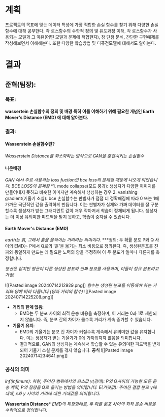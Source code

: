 # 계획
프로젝트의 목표에 맞는 데이터 특성에 가장 적합한 손실 함수를 찾기 위해 다양한 손실함수에 대해 공부한다. 각 로스함수의 수학적 정의 및 유도과정 이해, 각 로스함수가 사용되는 모델과 그 이유(어떤 모델과 문제에 적합한지), 장 단점 분석, 간단한 구현예제를 작성해보면서 이해해본다. 또한 다양한 학습방법 및 디퓨전모델에 대해서도 알아본다.

# 결과

## 준혁(팀장):
### 목표: 
**wassertein 손실함수의 정의 및 배경 특히 이를 이해하기 위해 필요한 개념인 Earth Mover's Distance (EMD) 에 대해 알아본다.**
### 결과:
#### **Wasserstein 손실함수란?**
*Wasserstein Distance를 최소화하는 방식으로 GAN을 훈련시키는 손실함수*
#### 나온배경
*GAN 에서 주로 사용하는 loss fuction인  bce loss의 문제점 때문에 나오게 되었습니다.*
*BCE LOSS의 문제점*
	*1. mode collapse(모드 붕괴): 생성자가 다양한 이미지를  만들어내지 못하고 비슷한 이미지만 계속해서 생성하는 경우
	2.  vanishing gradient(기울기 소실): bce 손실함수는 판별자가 점점 더 정확해짐에 따라 0 또는 1에 가까운 극단적인 값을 출력하게 만듭니다. 이는 판별자가 실제와 가짜 데이터를 잘 구분할수록 생성자가 받는 그래디언트 값이 매우 작아져서 학습이 정체되게  됩니다. 생성자는 더 이상 유의미한 피드백을 받지 못하고, 학습이 중지될 수 있습니다.

#### **Earth Mover's Distance (EMD)**
 *earth는 흙, 그래서 흙을 움직이는 거리라는 의미이다.*
***정의: 두 확률 분포 P와 Q 사이의 EMD는 P에서 Q로의 '흙'을 옮기는 최소 비용으로 정의된다. 즉, 생성된분포를 진짜와 동일하게 만드는 데 필요한 노력의 양을 추정하여 이 두 분포가 얼마나 다른지를 측정합니다. 

*분산은 같지만 평균이 다른 생성된 분포와 진짜 분포를 사용하며, 이들이 정규 분포라고 가정!*

![[Pasted image 20240714212929.png]]
*함수는 생성된 분포를 이동해야 하는 거리와 양에 따라 다릅니다.(양과 거리의 함수)*
![[Pasted image 20240714225208.png]]
- **거리의 한계 없음**:
    - EMD는 두 분포 사이의 최적 운송 비용을 측정하며, 이 거리는 0과 1로 제한되지 않습니다. 즉, 분포 간의 차이가 클수록 거리가 계속 증가할 수 있습니다.
- **기울기 유지**:
    - EMD의 기울기는 분포 간 차이가 커질수록 계속해서 유의미한 값을 유지합니다. 이는 생성자가 받는 기울기가 0에 가까워지지 않음을 의미합니다.
    - 결과적으로, GAN의 생성자는 계속해서 학습할 수 있는 유의미한 피드백을 받게 되어 기울기 소실 문제를 겪지 않습니다.
**공식**
![[Pasted image 20240714234641.png]]
 ### 공식의 의미
 *inf(infimum): 하한, 주어진 범위에서의 최소값*
*γ(감마): P와 Q사이의 가능한 모든 운송 계획, P의 질량을 Q로 옮기는 방법을 의미합니다.
E(기댓값): 주어진 결합 분포 γ에 대해, x와 y 사이의 거리에 대한 기대값을 의미합니다.*

**Wassertain Distance***
*EMD의 특정형태로, 두 확률 분포 사이의 최적 운송 비용을 수학적으로 정의합니다.*